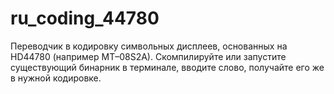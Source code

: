 # ru_coding_44780
 Переводчик в кодировку символьных дисплеев, основанных на HD44780 (например МТ–08S2A).
 Скомпилируйте или запустите существующий бинарник в терминале, вводите слово, получайте его же в нужной кодировке.
